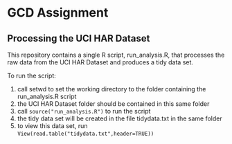 GCD Assignment
==============

## Processing the UCI HAR Dataset

This repository contains a single R script, run_analysis.R, that processes the raw data from the UCI HAR Dataset and produces a tidy data set.

To run the script:

1. call setwd to set the working directory to the folder containing the run_analysis.R script
2. the UCI HAR Dataset folder should be contained in this same folder
3. call ```source("run_analysis.R")``` to run the script
4. the tidy data set will be created in the file tidydata.txt in the same folder
5. to view this data set, run ```View(read.table("tidydata.txt",header=TRUE))```

